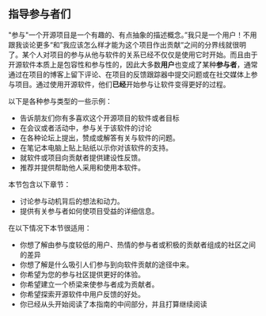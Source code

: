 ## 指导参与者们


"参与"一个开源项目是一个有趣的、有点抽象的描述概念。”我只是一个用户！不用跟我谈论更多“和”我应该怎么样才能为这个项目作出贡献“之间的分界线就很明了。某个人对项目的参与从他与软件的关系已经不仅仅是使用它时开始。而且由于开源软件本质上是包容性和参与性的，因此大多数**用户**也变成了某种**参与者**，通常通过在项目的博客上留下评论、在项目的反馈跟踪器中提交问题或在社交媒体上参与项目。通过使用开源软件，他们**已经**开始参与让软件变得更好的过程。

以下是各种参与类型的一些示例：

- 告诉朋友们你有多喜欢这个开源项目的软件或者目标
- 在会议或者活动中，参与关于该软件的讨论
- 在各种论坛上提出，赞成或解答有关与软件的问题。
- 在笔记本电脑上贴上贴纸以示你对该软件的支持。
- 就软件或项目向贡献者提供建设性反馈。
- 推荐并提供帮助他人采用和使用本软件。

本节包含以下章节：

- 讨论参与动机背后的想法和动力。
- 提供有关参与者如何使项目受益的详细信息。

在以下情况下本节很适用：

- 你想了解由参与度较低的用户、热情的参与者或积极的贡献者组成的社区之间的差异
- 你想了解是什么吸引人们参与到向软件贡献的途径中来。
- 你希望为您的参与社区提供更好的体验。
- 你希望建立一个桥梁来使参与者成为贡献者。
- 你希望探索开源软件中用户反馈的好处。
- 你已经从头开始阅读了本指南的中间部分，并且打算继续阅读
